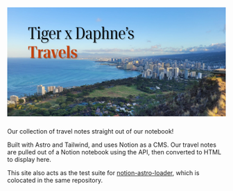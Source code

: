 # ![Tiger x Daphne's Travels](public/social.jpg)

Our collection of travel notes straight out of our notebook!

Built with Astro and Tailwind, and uses Notion as a CMS. Our travel notes are pulled out of a Notion notebook using the API, then converted to HTML to display here.

This site also acts as the test suite for [notion-astro-loader](packages/notion-astro-loader), which is colocated in the same repository.
